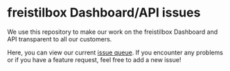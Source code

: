 # freistilbox Dashboard/API issues

We use this repository to make our work on the freistilbox Dashboard and API
transparent to all our customers.

Here, you can view our current [issue queue](https://github.com/freistil/dashboard-issues/issues).
If you encounter any problems or if you have a feature request, feel free to add
a new issue!
